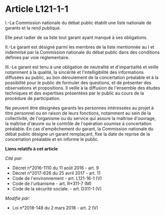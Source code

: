 # Article L121-1-1

I.-La Commission nationale du débat public établit une liste nationale de garants et la rend publique.

Elle peut radier de sa liste tout garant ayant manqué à ses obligations.

II.-Le garant est désigné parmi les membres de la liste mentionnée au I et indemnisé par la Commission nationale du débat
public dans des conditions définies par voie réglementaire.

III.-Le garant est tenu à une obligation de neutralité et d'impartialité et veille notamment à la qualité, la sincérité et
l'intelligibilité des informations diffusées au public, au bon déroulement de la concertation préalable et à la possibilité
pour le public de formuler des questions, et de présenter des observations et propositions. Il veille à la diffusion de
l'ensemble des études techniques et des expertises présentées par le public au cours de la procédure de participation.

Ne peuvent être désignées garants les personnes intéressées au projet à titre personnel ou en raison de leurs fonctions,
notamment au sein de la collectivité, de l'organisme ou du service qui assure la maîtrise d'ouvrage, la maîtrise d'œuvre ou
le contrôle de l'opération soumise à concertation préalable. En cas d'empêchement du garant, la Commission nationale du débat
public désigne un garant remplaçant, fixe la date de reprise de la concertation préalable et en informe le public.

**Liens relatifs à cet article**

_Cité par_:

  - Décret n°2016-1110 du 11 août 2016 - art. 9
  - Décret n°2017-626 du 25 avril 2017 - art. 11
  - Code de l'environnement - art. L121-16-1 (V)
  - Code de l'urbanisme - art. R*311-7 (M)
  - Code de la sécurité sociale. - art. D311-1 (V)

_Modifié par_:

  - Loi n°2018-148 du 2 mars 2018 - art. 2 (V)
